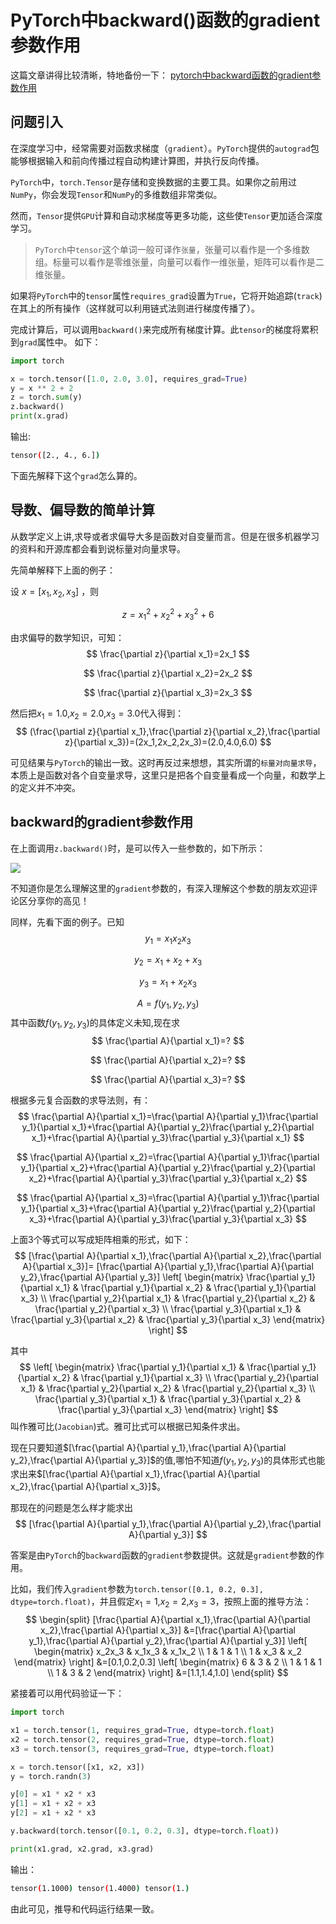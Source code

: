 # PyTorch中backward()函数的gradient参数作用

这篇文章讲得比较清晰，特地备份一下： [pytorch中backward函数的gradient参数作用](https://www.cnblogs.com/zhouyang209117/p/11023160.html)

## 问题引入

在深度学习中，经常需要对函数求梯度（`gradient`）。`PyTorch`提供的`autograd`包能够根据输入和前向传播过程自动构建计算图，并执行反向传播。

`PyTorch`中，`torch.Tensor`是存储和变换数据的主要工具。如果你之前用过`NumPy`，你会发现`Tensor`和`NumPy`的多维数组非常类似。

然而，`Tensor`提供`GPU`计算和自动求梯度等更多功能，这些使`Tensor`更加适合深度学习。

> `PyTorch`中`tensor`这个单词一般可译作`张量`，张量可以看作是一个多维数组。标量可以看作是零维张量，向量可以看作一维张量，矩阵可以看作是二维张量。

如果将`PyTorch`中的`tensor`属性`requires_grad`设置为`True`，它将开始追踪(`track`)在其上的所有操作（这样就可以利用链式法则进行梯度传播了）。  

完成计算后，可以调用`backward()`来完成所有梯度计算。此`tensor`的梯度将累积到`grad`属性中。 如下：
```python
import torch

x = torch.tensor([1.0, 2.0, 3.0], requires_grad=True)
y = x ** 2 + 2
z = torch.sum(y)
z.backward()
print(x.grad)
```
输出:
```bash
tensor([2., 4., 6.])
```
下面先解释下这个`grad`怎么算的。

## 导数、偏导数的简单计算

从数学定义上讲,求导或者求偏导大多是函数对自变量而言。但是在很多机器学习的资料和开源库都会看到说标量对向量求导。 

先简单解释下上面的例子：

设 $x=[x_1,x_2,x_3]$ ，则

$$
z=x_1^2+x_2^2+x_3^2+6
$$

由求偏导的数学知识，可知：
$$
\frac{\partial z}{\partial x_1}=2x_1
$$

$$
\frac{\partial z}{\partial x_2}=2x_2
$$

$$
\frac{\partial z}{\partial x_3}=2x_3
$$

然后把$x_1=1.0$,$x_2=2.0$,$x_3=3.0$代入得到：
$$
(\frac{\partial z}{\partial x_1},\frac{\partial z}{\partial x_2},\frac{\partial z}{\partial x_3})=(2x_1,2x_2,2x_3)=(2.0,4.0,6.0)
$$

可见结果与`PyTorch`的输出一致。这时再反过来想想，其实所谓的`标量对向量求导`，本质上是函数对各个自变量求导，这里只是把各个自变量看成一个向量，和数学上的定义并不冲突。

## backward的gradient参数作用

在上面调用`z.backward()`时，是可以传入一些参数的，如下所示：

![](https://img2020.cnblogs.com/blog/1546632/202110/1546632-20211016174351282-1644733166.png)

不知道你是怎么理解这里的`gradient`参数的，有深入理解这个参数的朋友欢迎评论区分享你的高见！

同样，先看下面的例子。已知
$$
y_1=x_1x_2x_3
$$

$$
y_2=x_1+x_2+x_3
$$

$$
y_3=x_1+x_2x_3
$$

$$
A=f(y_1,y_2,y_3)
$$
其中函数$f(y_1,y_2,y_3)$的具体定义未知,现在求
$$
\frac{\partial A}{\partial x_1}=?
$$

$$
\frac{\partial A}{\partial x_2}=?
$$

$$
\frac{\partial A}{\partial x_3}=?
$$

根据多元复合函数的求导法则，有：
$$
\frac{\partial A}{\partial x_1}=\frac{\partial A}{\partial y_1}\frac{\partial y_1}{\partial x_1}+\frac{\partial A}{\partial y_2}\frac{\partial y_2}{\partial x_1}+\frac{\partial A}{\partial y_3}\frac{\partial y_3}{\partial x_1}
$$

$$
\frac{\partial A}{\partial x_2}=\frac{\partial A}{\partial y_1}\frac{\partial y_1}{\partial x_2}+\frac{\partial A}{\partial y_2}\frac{\partial y_2}{\partial x_2}+\frac{\partial A}{\partial y_3}\frac{\partial y_3}{\partial x_2}
$$

$$
\frac{\partial A}{\partial x_3}=\frac{\partial A}{\partial y_1}\frac{\partial y_1}{\partial x_3}+\frac{\partial A}{\partial y_2}\frac{\partial y_2}{\partial x_3}+\frac{\partial A}{\partial y_3}\frac{\partial y_3}{\partial x_3}
$$

上面3个等式可以写成矩阵相乘的形式，如下：
$$
[\frac{\partial A}{\partial x_1},\frac{\partial A}{\partial x_2},\frac{\partial A}{\partial x_3}]=
[\frac{\partial A}{\partial y_1},\frac{\partial A}{\partial y_2},\frac{\partial A}{\partial y_3}]
\left[
\begin{matrix}
\frac{\partial y_1}{\partial x_1} & \frac{\partial y_1}{\partial x_2} & \frac{\partial y_1}{\partial x_3}  \\
\frac{\partial y_2}{\partial x_1} & \frac{\partial y_2}{\partial x_2} & \frac{\partial y_2}{\partial x_3}  \\
\frac{\partial y_3}{\partial x_1} & \frac{\partial y_3}{\partial x_2} & \frac{\partial y_3}{\partial x_3}
\end{matrix}
\right]
$$

其中
$$
\left[
\begin{matrix}
\frac{\partial y_1}{\partial x_1} & \frac{\partial y_1}{\partial x_2} & \frac{\partial y_1}{\partial x_3}  \\
\frac{\partial y_2}{\partial x_1} & \frac{\partial y_2}{\partial x_2} & \frac{\partial y_2}{\partial x_3}  \\
\frac{\partial y_3}{\partial x_1} & \frac{\partial y_3}{\partial x_2} & \frac{\partial y_3}{\partial x_3}
\end{matrix}
\right]
$$
叫作雅可比(`Jacobian`)式。雅可比式可以根据已知条件求出。

现在只要知道$[\frac{\partial A}{\partial y_1},\frac{\partial A}{\partial y_2},\frac{\partial A}{\partial y_3}]$的值,哪怕不知道$f(y_1,y_2,y_3)$的具体形式也能求出来$[\frac{\partial A}{\partial x_1},\frac{\partial A}{\partial x_2},\frac{\partial A}{\partial x_3}]$。

那现在的问题是怎么样才能求出
$$
[\frac{\partial A}{\partial y_1},\frac{\partial A}{\partial y_2},\frac{\partial A}{\partial y_3}]
$$

答案是由`PyTorch`的`backward`函数的`gradient`参数提供。这就是`gradient`参数的作用。

比如，我们传入`gradient`参数为`torch.tensor([0.1, 0.2, 0.3], dtype=torch.float)`，并且假定$x_1=1$,$x_2=2$,$x_3=3$，按照上面的推导方法：
$$
\begin{split}
    [\frac{\partial A}{\partial x_1},\frac{\partial A}{\partial x_2},\frac{\partial A}{\partial x_3}]
    &=[\frac{\partial A}{\partial y_1},\frac{\partial A}{\partial y_2},\frac{\partial A}{\partial y_3}]
   \left[
   \begin{matrix}
   x_2x_3 & x_1x_3 & x_1x_2 \\
   1      & 1      & 1      \\
   1      & x_3    & x_2
   \end{matrix}
   \right]
   &=[0.1,0.2,0.3]
   \left[
   \begin{matrix}
   6 & 3 & 2 \\
   1 & 1 & 1 \\
   1 & 3 & 2
   \end{matrix}
   \right]
   &=[1.1,1.4,1.0]
\end{split}
$$

紧接着可以用代码验证一下：
```python
import torch

x1 = torch.tensor(1, requires_grad=True, dtype=torch.float)
x2 = torch.tensor(2, requires_grad=True, dtype=torch.float)
x3 = torch.tensor(3, requires_grad=True, dtype=torch.float)

x = torch.tensor([x1, x2, x3])
y = torch.randn(3)

y[0] = x1 * x2 * x3
y[1] = x1 + x2 + x3
y[2] = x1 + x2 * x3

y.backward(torch.tensor([0.1, 0.2, 0.3], dtype=torch.float))

print(x1.grad, x2.grad, x3.grad)
```
输出：
```bash
tensor(1.1000) tensor(1.4000) tensor(1.)
```
由此可见，推导和代码运行结果一致。

